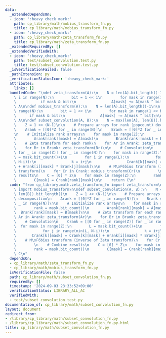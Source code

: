 ```yaml
---
data:
  _extendedDependsOn:
  - icon: ':heavy_check_mark:'
    path: cp_library/math/mobius_transform_fn.py
    title: cp_library/math/mobius_transform_fn.py
  - icon: ':heavy_check_mark:'
    path: cp_library/math/zeta_transform_fn.py
    title: cp_library/math/zeta_transform_fn.py
  _extendedRequiredBy: []
  _extendedVerifiedWith:
  - icon: ':heavy_check_mark:'
    path: test/subset_convolution.test.py
    title: test/subset_convolution.test.py
  _isVerificationFailed: false
  _pathExtension: py
  _verificationStatusIcon: ':heavy_check_mark:'
  attributes:
    links: []
  bundledCode: "\ndef zeta_transform(A):\n    N = len(A).bit_length()-1\n\n    for\
    \ i in range(N):\n        bit = 1 << i\n        for mask in range(1 << N):\n \
    \           if mask & bit:\n                A[mask] += A[mask ^ bit]\n\n    return\
    \ A\n\ndef mobius_transform(A):\n    N = len(A).bit_length()-1\n\n    for i in\
    \ range(N):\n        bit = 1 << i\n        for mask in range(1 << N):\n      \
    \      if mask & bit:\n                A[mask] -= A[mask ^ bit]\n\n    return\
    \ A\n\ndef subset_convolution(A, B):\n    N = max(len(A), len(B)).bit_length()\n\
    \    Z = 1 << (N-1)\n\n    # Prepare arrays for rank (popcount) decomposition\n\
    \    Arank = [[0]*Z for _ in range(N)]\n    Brank = [[0]*Z for _ in range(N)]\n\
    \n    # Initialize rank arrays\n    for mask in range(Z):\n        rank = mask.bit_count()\n\
    \        Arank[rank][mask] = A[mask]\n        Brank[rank][mask] = B[mask]\n\n\
    \    # Zeta transform for each rank\n    for Ar in Arank: zeta_transform(Ar)\n\
    \    for Br in Brank: zeta_transform(Br)\n\n    # Convolution\n    Crank = [[0\
    \ for _ in range(Z)] for _ in range(N)]\n    for mask in range(Z):\n        L\
    \ = mask.bit_count()+1\n        for i in range(L):\n            for j in range(min(L,\
    \ N-i)):\n                k = i+j\n                Crank[k][mask] = Crank[k][mask]\
    \ + Arank[i][mask] * Brank[j][mask]\n\n    # M\xF6bius transform (inverse of Zeta\
    \ transform)\n    for Cr in Crank: mobius_transform(Cr)\n        \n    # Combine\
    \ results\n    C = [0] * Z\n    for mask in range(Z):\n        rank = mask.bit_count()\n\
    \        C[mask] = Crank[rank][mask]\n\n    return C\n"
  code: "from cp_library.math.zeta_transform_fn import zeta_transform\nfrom cp_library.math.mobius_transform_fn\
    \ import mobius_transform\n\ndef subset_convolution(A, B):\n    N = max(len(A),\
    \ len(B)).bit_length()\n    Z = 1 << (N-1)\n\n    # Prepare arrays for rank (popcount)\
    \ decomposition\n    Arank = [[0]*Z for _ in range(N)]\n    Brank = [[0]*Z for\
    \ _ in range(N)]\n\n    # Initialize rank arrays\n    for mask in range(Z):\n\
    \        rank = mask.bit_count()\n        Arank[rank][mask] = A[mask]\n      \
    \  Brank[rank][mask] = B[mask]\n\n    # Zeta transform for each rank\n    for\
    \ Ar in Arank: zeta_transform(Ar)\n    for Br in Brank: zeta_transform(Br)\n\n\
    \    # Convolution\n    Crank = [[0 for _ in range(Z)] for _ in range(N)]\n  \
    \  for mask in range(Z):\n        L = mask.bit_count()+1\n        for i in range(L):\n\
    \            for j in range(min(L, N-i)):\n                k = i+j\n         \
    \       Crank[k][mask] = Crank[k][mask] + Arank[i][mask] * Brank[j][mask]\n\n\
    \    # M\xF6bius transform (inverse of Zeta transform)\n    for Cr in Crank: mobius_transform(Cr)\n\
    \        \n    # Combine results\n    C = [0] * Z\n    for mask in range(Z):\n\
    \        rank = mask.bit_count()\n        C[mask] = Crank[rank][mask]\n\n    return\
    \ C\n"
  dependsOn:
  - cp_library/math/zeta_transform_fn.py
  - cp_library/math/mobius_transform_fn.py
  isVerificationFile: false
  path: cp_library/math/subset_convolution_fn.py
  requiredBy: []
  timestamp: '2024-09-03 23:33:52+09:00'
  verificationStatus: LIBRARY_ALL_AC
  verifiedWith:
  - test/subset_convolution.test.py
documentation_of: cp_library/math/subset_convolution_fn.py
layout: document
redirect_from:
- /library/cp_library/math/subset_convolution_fn.py
- /library/cp_library/math/subset_convolution_fn.py.html
title: cp_library/math/subset_convolution_fn.py
---
```

